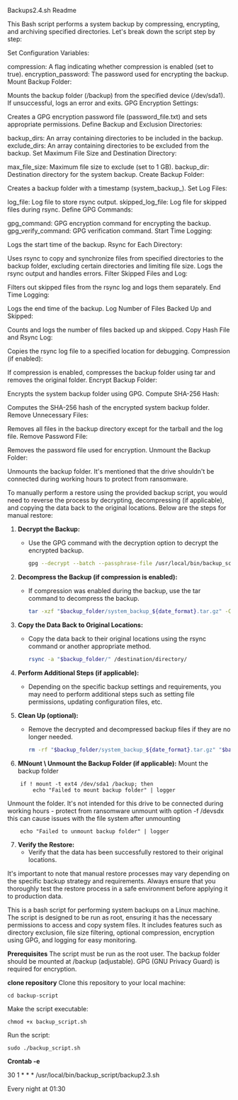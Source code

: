 Backups2.4.sh Readme

This Bash script performs a system backup by compressing, encrypting, and archiving specified directories. Let's break down the script step by step:

Set Configuration Variables:

compression: A flag indicating whether compression is enabled (set to true).
encryption_password: The password used for encrypting the backup.
Mount Backup Folder:

Mounts the backup folder (/backup) from the specified device (/dev/sda1). If unsuccessful, logs an error and exits.
GPG Encryption Settings:

Creates a GPG encryption password file (password_file.txt) and sets appropriate permissions.
Define Backup and Exclusion Directories:

backup_dirs: An array containing directories to be included in the backup.
exclude_dirs: An array containing directories to be excluded from the backup.
Set Maximum File Size and Destination Directory:

max_file_size: Maximum file size to exclude (set to 1 GB).
backup_dir: Destination directory for the system backup.
Create Backup Folder:

Creates a backup folder with a timestamp (system_backup_<timestamp>).
Set Log Files:

log_file: Log file to store rsync output.
skipped_log_file: Log file for skipped files during rsync.
Define GPG Commands:

gpg_command: GPG encryption command for encrypting the backup.
gpg_verify_command: GPG verification command.
Start Time Logging:

Logs the start time of the backup.
Rsync for Each Directory:

Uses rsync to copy and synchronize files from specified directories to the backup folder, excluding certain directories and limiting file size. Logs the rsync output and handles errors.
Filter Skipped Files and Log:

Filters out skipped files from the rsync log and logs them separately.
End Time Logging:

Logs the end time of the backup.
Log Number of Files Backed Up and Skipped:

Counts and logs the number of files backed up and skipped.
Copy Hash File and Rsync Log:

Copies the rsync log file to a specified location for debugging.
Compression (if enabled):

If compression is enabled, compresses the backup folder using tar and removes the original folder.
Encrypt Backup Folder:

Encrypts the system backup folder using GPG.
Compute SHA-256 Hash:

Computes the SHA-256 hash of the encrypted system backup folder.
Remove Unnecessary Files:

Removes all files in the backup directory except for the tarball and the log file.
Remove Password File:

Removes the password file used for encryption.
Unmount the Backup Folder:

Unmounts the backup folder. It's mentioned that the drive shouldn't be connected during working hours to protect from ransomware.

To manually perform a restore using the provided backup script, you would need to reverse the process by decrypting, decompressing (if applicable), and copying the data back to the original locations. Below are the steps for manual restore:

1. **Decrypt the Backup:**
   - Use the GPG command with the decryption option to decrypt the encrypted backup.
     ```bash
     gpg --decrypt --batch --passphrase-file /usr/local/bin/backup_script/password_file.txt "$backup_folder/system_backup_${date_format}.gpg" > "$backup_folder/system_backup_${date_format}.tar.gz"
     ```

2. **Decompress the Backup (if compression is enabled):**
   - If compression was enabled during the backup, use the tar command to decompress the backup.
     ```bash
     tar -xzf "$backup_folder/system_backup_${date_format}.tar.gz" -C "$backup_folder"
     ```

3. **Copy the Data Back to Original Locations:**
   - Copy the data back to their original locations using the rsync command or another appropriate method.
     ```bash
     rsync -a "$backup_folder/" /destination/directory/
     ```

4. **Perform Additional Steps (if applicable):**
   - Depending on the specific backup settings and requirements, you may need to perform additional steps such as setting file permissions, updating configuration files, etc.

5. **Clean Up (optional):**
   - Remove the decrypted and decompressed backup files if they are no longer needed.
     ```bash
     rm -rf "$backup_folder/system_backup_${date_format}.tar.gz" "$backup_folder"
     ```

6. **MNount \ Unmount the Backup Folder (if applicable):**
Mount the backup folder
```if ! grep -qs '/backup ' /proc/mounts; then
    if ! mount -t ext4 /dev/sda1 /backup; then
        echo "Failed to mount backup folder" | logger
```

Unmount the folder. It's not intended for this drive to be connected during working hours - protect from ransomware
unmount with option -f /devsdx this can cause issues with the file system after unmounting
```if ! umount -f /backup; then
    echo "Failed to unmount backup folder" | logger
```

7. **Verify the Restore:**
   - Verify that the data has been successfully restored to their original locations.

It's important to note that manual restore processes may vary depending on the specific backup strategy and requirements. Always ensure that you thoroughly test the restore process in a safe environment before applying it to production data.


This is a bash script for performing system backups on a Linux machine. The script is designed to be run as root, ensuring it has the necessary permissions to access and copy system files. It includes features such as directory exclusion, file size filtering, optional compression, encryption using GPG, and logging for easy monitoring.

**Prerequisites**
The script must be run as the root user.
The backup folder should be mounted at /backup (adjustable).
GPG (GNU Privacy Guard) is required for encryption.

**clone repository**
Clone this repository to your local machine:

```git clone https://github.com/yourusername/backup-script.git
cd backup-script
```
Make the script executable:
```
chmod +x backup_script.sh
```
Run the script:
```
sudo ./backup_script.sh
```
**Crontab -e**

30 1 * * * /usr/local/bin/backup_script/backup2.3.sh

Every night at 01:30
